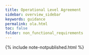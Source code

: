 ```yaml
---
title: Operational Level Agreement
sidebar: overview_sidebar
keywords: guidance
permalink: ola.html
toc: false
folder: non_functional_requirements
---
```


{% include note-notpublished.html %}

